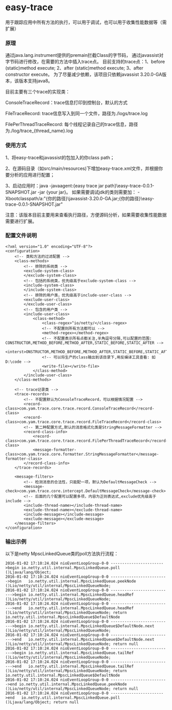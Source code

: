 # easy-trace
用于跟踪应用中所有方法的执行，可以用于调试，也可以用于收集性能数据等（需扩展）

### 原理
通过java.lang.instrument提供的premain拦截Class的字节码， 通过javassist对字节码进行修改，在需要的方法中插入trace点。
目前支持的trace点：1、before (static)method execute; 2、after (static)method execute; 3、after constructor execute。
为了尽量减少依赖，该项目只依赖javassist 3.20.0-GA版本，该版本支持java8。  

目前主要有三个trace的实现类：

ConsoleTraceRecord：trace信息打印到控制台，默认的方式

FileTraceRecord: trace信息写入到同一个文件，路径为./logs/trace.log

FilePerThreadTraceRecord: 每个线程记录自己的trace信息，路径为./log/trace_{thread_name}.log

### 使用方式
1、将easy-trace和javassist的包加入的你class path；

2、在源码目录（如src/main/resources)下增加easy-trace.xml文件，并根据你要分析的应用进行配置；

3、启动应用时：java -javaagent:{easy trace jar path}\easy-trace-0.0.1-SNAPSHOT.jar -jar {your jar}。
如果需要调试jdk的类则需要加：
-Xbootclasspath/a:"{你的路径}\javassist-3.20.0-GA.jar;{你的路径}\easy-trace-0.0.1-SNAPSHOT.jar"

注意：该版本目前主要用来查看执行路径，方便源码分析，如果需要收集性能数据需要进行扩展。

### 配置文件说明

```
<?xml version="1.0" encoding="UTF-8"?>
<configuration>
	<!-- 类和方法的过滤配置 -->
	<class-methods>
		<!-- 排除的系统类 -->
		<exclude-system-class>
		</exclude-system-class>
		<!-- 包括的系统类，优先级高于exclude-system-class -->
		<include-system-class>
		</include-system-class>
		<!-- 排除的用户类，优先级高于include-user-class -->
		<exclude-user-class>
		</exclude-user-class>
		<!-- 包含的用户类 -->
		<include-user-class>
			<class-method>
				<class-regex>^io/netty/</class-regex>
				<!-- 不配置则所有方法都可以 -->
				<method-regex></method-regex>
				<!-- 不配置表示所有点都关注,半角逗号分隔,可以配置的范围: CONSTRUCTOR,METHOD_BEFORE,METHOD_AFTER,STATIC_BEFORE,STATIC_AFTER -->
				<interst>ONSTRUCTOR,METHOD_BEFORE,METHOD_AFTER,STATIC_BEFORE,STATIC_AFTER</interst>
				<!-- 可以将生产的class输出到该目录下,用反编译工具查看: 如D:\code -->
				<write-file></write-file>
			</class-method>
		</include-user-class>
	</class-methods>
	
	<!-- trace记录类 -->
	<trace-records>
		<!-- 不配置默认为ConsoleTraceRecord，可以根据情况配置 -->
		<record-class>com.yam.trace.core.trace.record.ConsoleTraceRecord</record-class>
		<record-class>com.yam.trace.core.trace.record.FileTraceRecord</record-class>
		<!-- 第二种配置方式,默认的消息格式化类是StringMessageFormatter -->
		<record-class-info>
			<record-class>com.yam.trace.core.trace.record.FilePerThreadTraceRecord</record-class>
			<message-formatter-class>com.yam.trace.core.formatter.StringMessageFormatter</message-formatter-class>
		</record-class-info>
	</trace-records>
	
	<message-filters>
		<!-- 检测消息的合法性，只能配一项，默认为DefaultMessageCheck -->
		<message-check>com.yam.trace.core.intercept.DefaultMessageCheck</message-check>
		<!-- 后面的几个配置可以配置多项，内容为正则表达式,exclude优先级高于include -->
		<include-thread-name></include-thread-name>
		<exclude-thread-name></exclude-thread-name>
		<include-message></include-message>
		<exclude-message></exclude-message>
	</message-filters>
</configuration>
```

### 输出示例
以下是netty MpscLinkedQueue类的poll方法执行流程：
```
2016-01-02 17:10:24.024	nioEventLoopGroup-0-0 ----------------------->begin	io.netty.util.internal.MpscLinkedQueue.poll ()Ljava/lang/Object;
2016-01-02 17:10:24.024	nioEventLoopGroup-0-0 ------------------------->begin	io.netty.util.internal.MpscLinkedQueue.peekNode ()Lio/netty/util/internal/MpscLinkedQueueNode;
2016-01-02 17:10:24.024	nioEventLoopGroup-0-0 --------------------------->begin	io.netty.util.internal.MpscLinkedQueue.headRef ()Lio/netty/util/internal/MpscLinkedQueueNode;
2016-01-02 17:10:24.024	nioEventLoopGroup-0-0 --------------------------->end	io.netty.util.internal.MpscLinkedQueue.headRef ()Lio/netty/util/internal/MpscLinkedQueueNode; return io.netty.util.internal.MpscLinkedQueue$DefaultNode
2016-01-02 17:10:24.024	nioEventLoopGroup-0-0 --------------------------->begin	io.netty.util.internal.MpscLinkedQueue$DefaultNode.next ()Lio/netty/util/internal/MpscLinkedQueueNode;
2016-01-02 17:10:24.024	nioEventLoopGroup-0-0 --------------------------->end	io.netty.util.internal.MpscLinkedQueue$DefaultNode.next ()Lio/netty/util/internal/MpscLinkedQueueNode; return null
2016-01-02 17:10:24.024	nioEventLoopGroup-0-0 --------------------------->begin	io.netty.util.internal.MpscLinkedQueue.tailRef ()Lio/netty/util/internal/MpscLinkedQueueNode;
2016-01-02 17:10:24.024	nioEventLoopGroup-0-0 --------------------------->end	io.netty.util.internal.MpscLinkedQueue.tailRef ()Lio/netty/util/internal/MpscLinkedQueueNode; return io.netty.util.internal.MpscLinkedQueue$DefaultNode
2016-01-02 17:10:24.024	nioEventLoopGroup-0-0 ------------------------->end	io.netty.util.internal.MpscLinkedQueue.peekNode ()Lio/netty/util/internal/MpscLinkedQueueNode; return null
2016-01-02 17:10:24.024	nioEventLoopGroup-0-0 ----------------------->end	io.netty.util.internal.MpscLinkedQueue.poll ()Ljava/lang/Object; return null
```
